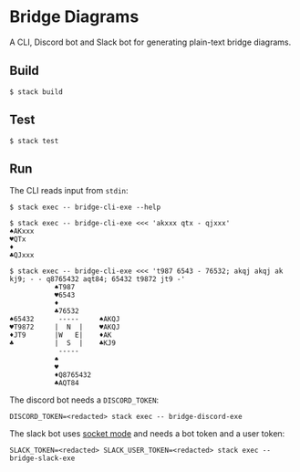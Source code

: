 # Bridge Diagrams

A CLI, Discord bot and Slack bot for generating plain-text bridge diagrams.

## Build

```
$ stack build
```

## Test

```
$ stack test
```

## Run

The CLI reads input from `stdin`:

```
$ stack exec -- bridge-cli-exe --help
```

```
$ stack exec -- bridge-cli-exe <<< 'akxxx qtx - qjxxx'
♠AKxxx
♥QTx
♦
♣QJxxx

$ stack exec -- bridge-cli-exe <<< 't987 6543 - 76532; akqj akqj ak kj9; - - q8765432 aqt84; 65432 t9872 jt9 -'
           ♠T987
           ♥6543
           ♦
           ♣76532
♠65432      -----     ♠AKQJ
♥T9872     |  N  |    ♥AKQJ
♦JT9       |W   E|    ♦AK
♣          |  S  |    ♣KJ9
            -----
           ♠
           ♥
           ♦Q8765432
           ♣AQT84
```

The discord bot needs a `DISCORD_TOKEN`:

```
DISCORD_TOKEN=<redacted> stack exec -- bridge-discord-exe
```

The slack bot uses [socket mode](https://api.slack.com/apis/connections/socket)
and needs a bot token and a user token:

```
SLACK_TOKEN=<redacted> SLACK_USER_TOKEN=<redacted> stack exec -- bridge-slack-exe
```
